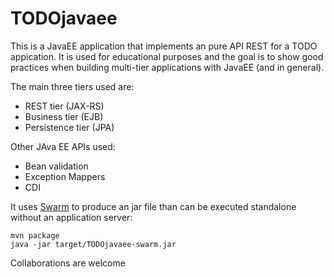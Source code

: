 # TODOjavaee

This is a JavaEE application that implements an pure API REST for a TODO appication. It is used for educational purposes and the goal is to show good practices when building multi-tier applications with JavaEE (and in general).

The main three tiers used are:

* REST tier (JAX-RS)
* Business tier (EJB)
* Persistence tier (JPA)

Other JAva EE APIs used:

* Bean validation
* Exception Mappers
* CDI

It uses [Swarm](http://wildfly-swarm.io/) to produce an jar file than can be executed standalone without an application server:

```
mvn package
java -jar target/TODOjavaee-swarm.jar
```

Collaborations are welcome
